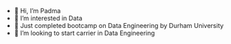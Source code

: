 - 👋 Hi, I’m Padma
- 👀 I’m interested in Data
- 🌱 Just completed bootcamp on Data Engineering by Durham University
- 💞️ I’m looking to start carrier in Data Engineering

